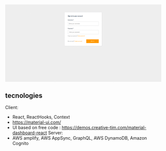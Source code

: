 
![Product Gif](src/assets/github/project.gif)

## tecnologies
Client:
- React, ReactHooks, Context
- https://material-ui.com/
- UI based on free code : https://demos.creative-tim.com/material-dashboard-react
Server:
- AWS amplify, AWS AppSync, GraphQL, AWS DynamoDB, Amazon Cognito

